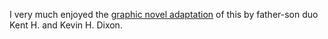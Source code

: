 I very much enjoyed the [graphic novel adaptation](https://openlibrary.org/works/OL19747919W/The_epic_of_Gilgamesh) of this by father-son duo Kent H. and Kevin H. Dixon.